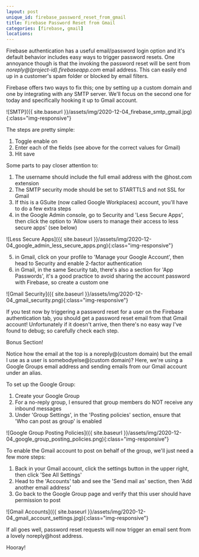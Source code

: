```yaml
---
layout: post
unique_id: firebase_password_reset_from_gmail
title: Firebase Password Reset from Gmail
categories: [firebase, gmail]
locations: 
---
```


Firebase authentication has a useful email/password login option and it's default behavior includes easy ways to trigger password resets.  One annoyance though is that the invoking the password reset will be sent from *noreply@(project-id).firebaseapp.com* email address.  This can easily end up in a customer's spam folder or blocked by email filters.

Firebase offers two ways to fix this; one by setting up a custom domain and one by integrating with any SMTP server.  We'll focus on the second one for today and specifically hooking it up to Gmail account.

![SMTP]({{ site.baseurl }}/assets/img/2020-12-04_firebase_smtp_gmail.jpg){:class="img-responsive"}

The steps are pretty simple:

1. Toggle enable on
2. Enter each of the fields (see above for the correct values for Gmail)
3. Hit save

Some parts to pay closer attention to:
1. The username should include the full email address with the @host.com extension
2. The SMTP security mode should be set to STARTTLS and not SSL for Gmail
3. If this is a GSuite (now called Google Workplaces) account, you'll have to do a few extra steps
4. in the Google Admin console, go to Security and 'Less Secure Apps', then click the option to 'Allow users to manage their access to less secure apps' (see below)

![Less Secure Apps]({{ site.baseurl }}/assets/img/2020-12-04_google_admin_less_secure_apps.png){:class="img-responsive"}

5. in Gmail, click on your profile to 'Manage your Google Account', then head to Security and enable 2-factor authentication
6. in Gmail, in the same Security tab, there's also a section for 'App Passwords', it's a good practice to avoid sharing the account password with Firebase, so create a custom one

![Gmail Security]({{ site.baseurl }}/assets/img/2020-12-04_gmail_security.png){:class="img-responsive"}

If you test now by triggering a password reset for a user on the Firebase authentication tab, you should get a password reset email from that Gmail account!  Unfortunately if it doesn't arrive, then there's no easy way I've found to debug; so carefully check each step.

Bonus Section!

Notice how the email at the top is a noreply@(custom domain) but the email I use as a user is somebodyelse@(custom domain)?  Here, we're using a Google Groups email address and sending emails from our Gmail account under an alias.

To set up the Google Group:
1. Create your Google Group
2. For a no-reply group, I ensured that group members do NOT receive any inbound messages
3. Under 'Group Settings', in the 'Posting policies' section, ensure that 'Who can post as group' is enabled

![Google Group Posting Policies]({{ site.baseurl }}/assets/img/2020-12-04_google_group_posting_policies.png){:class="img-responsive"}

To enable the Gmail account to post on behalf of the group, we'll just need a few more steps:
1. Back in your Gmail account, click the settings button in the upper right, then click 'See All Settings'
2. Head to the 'Accounts' tab and see the 'Send mail as' section, then 'Add another email address'
3. Go back to the Google Group page and verify that this user should have permission to post

![Gmail Accounts]({{ site.baseurl }}/assets/img/2020-12-04_gmail_account_settings.jpg){:class="img-responsive"}

If all goes well, password reset requests will now trigger an email sent from a lovely noreply@host address.

Hooray!
